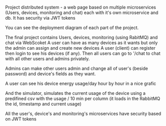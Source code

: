 Project distributed system - a web page based on multiple microservices (Users, devices, monitoring and chat) each with it's own microservice and db. It has security via JWT tokens

You can see the deployment diagram of each part of the project.

The final project contains Users, devices, monitoring (using RabitMQ) and chat via WebScoket
A user can have as many devices as it wants but only the admin can assign and create new devices
A user (client) can register then login to see his devices (if any).
Then all users can go to '/chat to chat with all other users and admins privately.

Admins can make other users admin and change all of user's (beside password) and device's fields as they want.

A user can see his device energy usage/day hour by hour in a nice grafic

And the simulator, simulates the current usage of the device using a predifined csv with the usage / 10 min per column
(it loads in the RabbitMQ the id, timestamp and current usage)

All the user's, device's and monitoring's microservices have security based on JWT tokens